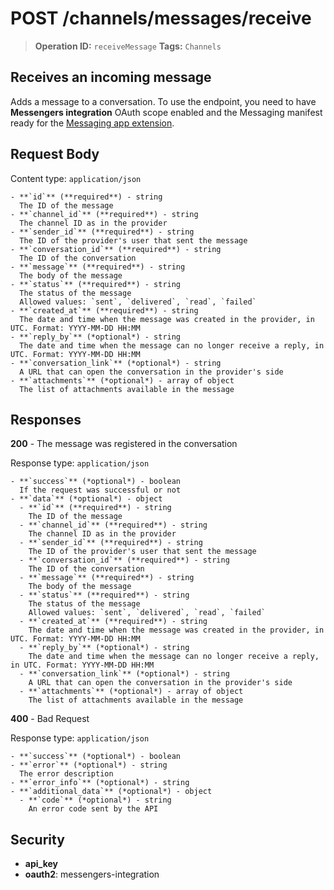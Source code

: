# POST /channels/messages/receive

> **Operation ID:** `receiveMessage`
> **Tags:** `Channels`

## Receives an incoming message

Adds a message to a conversation. To use the endpoint, you need to have **Messengers integration** OAuth scope enabled and the Messaging manifest ready for the [Messaging app extension](https://pipedrive.readme.io/docs/messaging-app-extension).

## Request Body

Content type: `application/json`

```
- **`id`** (**required**) - string
  The ID of the message
- **`channel_id`** (**required**) - string
  The channel ID as in the provider
- **`sender_id`** (**required**) - string
  The ID of the provider's user that sent the message
- **`conversation_id`** (**required**) - string
  The ID of the conversation
- **`message`** (**required**) - string
  The body of the message
- **`status`** (**required**) - string
  The status of the message
  Allowed values: `sent`, `delivered`, `read`, `failed`
- **`created_at`** (**required**) - string
  The date and time when the message was created in the provider, in UTC. Format: YYYY-MM-DD HH:MM
- **`reply_by`** (*optional*) - string
  The date and time when the message can no longer receive a reply, in UTC. Format: YYYY-MM-DD HH:MM
- **`conversation_link`** (*optional*) - string
  A URL that can open the conversation in the provider's side
- **`attachments`** (*optional*) - array of object
  The list of attachments available in the message
```

## Responses

**200** - The message was registered in the conversation

Response type: `application/json`

```
- **`success`** (*optional*) - boolean
  If the request was successful or not
- **`data`** (*optional*) - object
  - **`id`** (**required**) - string
    The ID of the message
  - **`channel_id`** (**required**) - string
    The channel ID as in the provider
  - **`sender_id`** (**required**) - string
    The ID of the provider's user that sent the message
  - **`conversation_id`** (**required**) - string
    The ID of the conversation
  - **`message`** (**required**) - string
    The body of the message
  - **`status`** (**required**) - string
    The status of the message
    Allowed values: `sent`, `delivered`, `read`, `failed`
  - **`created_at`** (**required**) - string
    The date and time when the message was created in the provider, in UTC. Format: YYYY-MM-DD HH:MM
  - **`reply_by`** (*optional*) - string
    The date and time when the message can no longer receive a reply, in UTC. Format: YYYY-MM-DD HH:MM
  - **`conversation_link`** (*optional*) - string
    A URL that can open the conversation in the provider's side
  - **`attachments`** (*optional*) - array of object
    The list of attachments available in the message
```

**400** - Bad Request

Response type: `application/json`

```
- **`success`** (*optional*) - boolean
- **`error`** (*optional*) - string
  The error description
- **`error_info`** (*optional*) - string
- **`additional_data`** (*optional*) - object
  - **`code`** (*optional*) - string
    An error code sent by the API
```


## Security

- **api_key**
- **oauth2**: messengers-integration